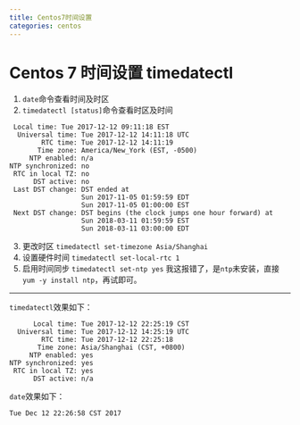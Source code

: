 ```yaml
---
title: Centos7时间设置
categories: centos
---
```

# Centos 7 时间设置 timedatectl

1. `date`命令查看时间及时区
2. `timedatectl [status]`命令查看时区及时间
```shell
 Local time: Tue 2017-12-12 09:11:18 EST
  Universal time: Tue 2017-12-12 14:11:18 UTC
        RTC time: Tue 2017-12-12 14:11:19
       Time zone: America/New_York (EST, -0500)
     NTP enabled: n/a
NTP synchronized: no
 RTC in local TZ: no
      DST active: no
 Last DST change: DST ended at
                  Sun 2017-11-05 01:59:59 EDT
                  Sun 2017-11-05 01:00:00 EST
 Next DST change: DST begins (the clock jumps one hour forward) at
                  Sun 2018-03-11 01:59:59 EST
                  Sun 2018-03-11 03:00:00 EDT
```
3. 更改时区 `timedatectl set-timezone Asia/Shanghai`
4. 设置硬件时间 `timedatectl set-local-rtc 1`
5. 启用时间同步 `timedatectl set-ntp yes`
我这报错了，是`ntp`未安装，直接`yum -y install ntp`，再试即可。

---

`timedatectl`效果如下：
```shell
      Local time: Tue 2017-12-12 22:25:19 CST
  Universal time: Tue 2017-12-12 14:25:19 UTC
        RTC time: Tue 2017-12-12 22:25:18
       Time zone: Asia/Shanghai (CST, +0800)
     NTP enabled: yes
NTP synchronized: yes
 RTC in local TZ: yes
      DST active: n/a
```

`date`效果如下：
```shell
Tue Dec 12 22:26:58 CST 2017
```
